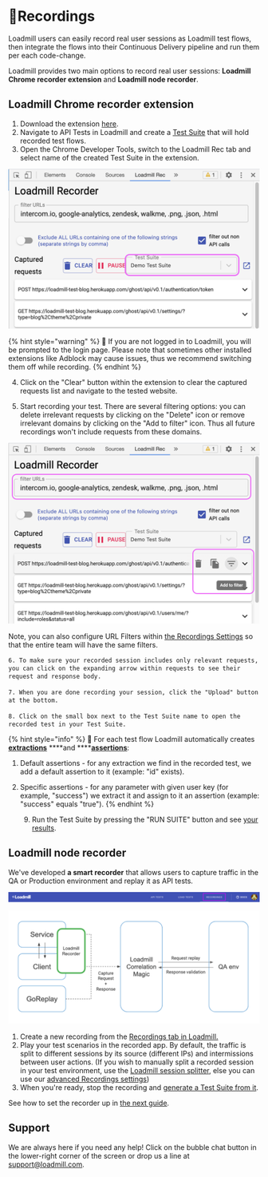 # 🎥Recordings

Loadmill users can easily record real user sessions as Loadmill test flows, then integrate the flows into their Continuous Delivery pipeline and run them per each code-change. 

Loadmill provides two main options to record real user sessions: **Loadmill Chrome recorder extension** and **Loadmill node recorder**. 

## Loadmill Chrome recorder extension

1. Download the extension [here](https://chrome.google.com/webstore/detail/loadmill-recorder/gdkmnfehipofdefhpegbgkkocinlaofd?hl=en).
2. Navigate to API Tests in Loadmill and create a [Test Suite](https://docs.loadmill.com/api-testing/test-suite-editor) that will hold recorded test flows.
3. Open the Chrome Developer Tools, switch to the Loadmill Rec tab and select name of the created Test Suite in the extension. 

![The Test Suite field  ](../.gitbook/assets/screen-shot-2021-02-25-at-11.43.56.png)

{% hint style="warning" %}
🧠 If you are not logged in to Loadmill, you will be prompted to the login page. Please note that sometimes other installed extensions like Adblock may cause issues, thus we recommend switching them off while recording.
{% endhint %}

   4. Click on the "Clear" button within the extension to clear the captured requests list and navigate to the tested website. 

   5. Start recording your test. There are several filtering options: you can delete irrelevant requests by clicking on the "Delete" icon or remove irrelevant domains by clicking on the "Add to filter" icon. Thus all future recordings won't include requests from these domains.

![Filtering options](../.gitbook/assets/screen-shot-2021-02-25-at-11.48.38.png)

Note, you can also configure URL Filters within [the Recordings Settings](https://docs.loadmill.com/working-with-the-recorder/recorder-settings#url-filters) so that the entire team will have the same filters. 

    6. To make sure your recorded session includes only relevant requests, you can click on the expanding arrow within requests to see their request and response body.

    7. When you are done recording your session, click the "Upload" button at the bottom.     

    8. Click on the small box next to the Test Suite name to open the recorded test in your Test Suite. 

{% hint style="info" %}
🧙 For each test flow Loadmill automatically creates [**extractions**](https://docs.loadmill.com/api-testing/test-suite-editor/set-parameters-extractions) ****and ****[**assertions**](https://docs.loadmill.com/api-testing/test-suite-editor/assertions):

1. Default assertions - for any extraction we find in the recorded test, we add a default assertion to it \(example: "id" exists\).
2. Specific assertions - for any parameter with given user key \(for example, "success"\) we extract it and assign to it an assertion \(example: "success" equals "true"\).
{% endhint %}

     9. Run the Test Suite by pressing the "RUN SUITE" button and see [your results](https://docs.loadmill.com/api-testing/analyzing-an-api-test-results). 

## Loadmill node recorder 

We've developed **a smart recorder** that allows users to capture traffic in the QA or Production environment and replay it as API tests. 

![The Recordings tab](../.gitbook/assets/screenshot-36-.png)

![](../.gitbook/assets/image%20%2819%29.png)

1. Create a new recording from the [Recordings tab in Loadmill.](https://www.loadmill.com/app/recordings/my-recordings) 
2. Play your test scenarios in the recorded app. By default, the traffic is split to different sessions by its source \(different IPs\) and intermissions between user actions. \(If you wish to manually split a recorded session in your test environment, use the [Loadmill session splitter](https://chrome.google.com/webstore/detail/loadmill-session-splitter/beknfelcpakgnojjfcdpjddhnckekhni), else you can use our [advanced Recordings settings](https://docs.loadmill.com/working-with-the-recorder/recorder-settings)\)
3. When you're ready, stop the recording and [generate a Test Suite from it](https://docs.loadmill.com/working-with-the-recorder/working-with-the-recorder). 

See how to set the recorder up in [the next guide](https://docs.loadmill.com/working-with-the-recorder/setting-up-the-recorder). 

## Support

We are always here if you need any help! Click on the bubble chat button in the lower-right corner of the screen or drop us a line at [support@loadmill.com](mailto:support@loadmill.com).  

